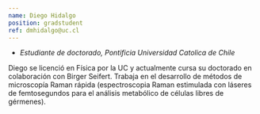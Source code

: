 ```yaml
---
name: Diego Hidalgo
position: gradstudent
ref: dmhidalgo@uc.cl
---
```


- _Estudiante de doctorado, Pontificia Universidad Catolica de Chile_<br>

Diego se licenció en Física por la UC y actualmente cursa su doctorado en colaboración con Birger Seifert. Trabaja en el desarrollo de métodos de microscopía Raman rápida (espectroscopia Raman estimulada con láseres de femtosegundos para el análisis metabólico de células libres de gérmenes).
